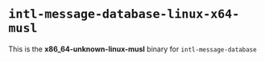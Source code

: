 # `intl-message-database-linux-x64-musl`

This is the **x86_64-unknown-linux-musl** binary for `intl-message-database`
